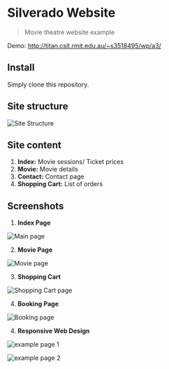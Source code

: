 Silverado Website
==================================================================================================================
> Movie theatre website example

Demo: http://titan.csit.rmit.edu.au/~s3518495/wp/a3/

## Install

Simply clone this repository.

## Site structure

![Site Structure](images/structure.png)

## Site content

1. **Index:** Movie sessions/ Ticket prices
2. **Movie:** Movie details
3. **Contact:** Contact page
4. **Shopping Cart:** List of orders

## Screenshots

1. **Index Page** 

![Main page](images/main.png)

2. **Movie Page**

![Movie page](images/movies.png)

3. **Shopping Cart**

![Shopping Cart page](images/shop_cart.png)

4. **Booking Page**

![Booking page](images/booking.png)

4. **Responsive Web Design**

![example page 1](images/responsive_1.png)

![example page 2](images/responsive_2.png)